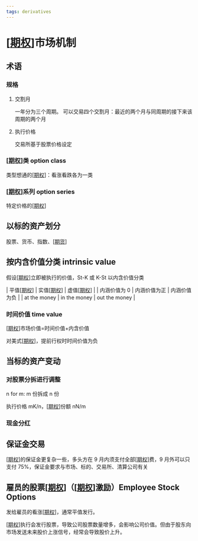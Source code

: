 ```yaml
---
tags: derivatives
---
```


# [[期权]]市场机制

## 术语

### 规格

1. 交割月

   一年分为三个周期。 可以交易四个交割月：最近的两个月与同周期的接下来该周期的两个月

2. 执行价格

   交易所基于股票价格设定

### [[期权]]类 option class

类型想通的[[期权]]：看涨看跌各为一类

### [[期权]]系列 option series

特定价格的[[期权]]

## 以标的资产划分

股票、货币、指数、[[期货]]

## 按内含价值分类 intrinsic value

假设[[期权]]立即被执行的价值，St-K 或 K-St 以内含价值分类

| 平值[[期权]] | 实值[[期权]] | 虚值[[期权]] |
| 内涵价值为 0 | 内涵价值为正 | 内涵价值为负 |
| at the money | in the money | out the money |

### 时间价值 time value

[[期权]]市场价值=时间价值+内含价值

对美式[[期权]]，提前行权时时间价值为负

## 当标的资产变动

### 对股票分拆进行调整

n for m: m 份拆成 n 份

执行价格 mK/n，[[期权]]份额 nN/m

### 现金分红

## 保证金交易

[[期权]]的保证金更复杂一些，多头方在 9 月内须支付全部[[期权]]费，9 月外可以只支付 75%，保证金要求与市场、标的、交易所、清算公司有关

## 雇员的股票[[期权]]（[[期权]]激励）Employee Stock Options

发给雇员的看涨[[期权]]，通常平值发行。

[[期权]]执行会发行股票，导致公司股票数量增多，会影响公司价值。但由于股东向市场发送未来股价上涨信号，经常会导致股价上升。

[//begin]: # "Autogenerated link references for markdown compatibility"
[期权]: 期权.md "期权"
[期货]: 期货.md "期货"
[//end]: # "Autogenerated link references"
